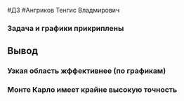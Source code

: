 #ДЗ
#Ангриков Тенгис Владмирович
### Задача и графики прикриплены 
## Вывод
### Узкая область жффективнее (по графикам)
### Монте Карло имеет крайне высокую точность
